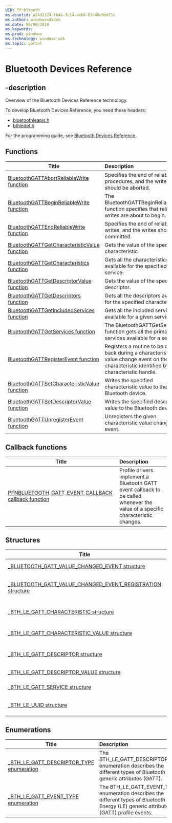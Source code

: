 ```yaml
---
UID: TP:bltooth
ms.assetid: a24d2124-fb4a-3c14-aeb8-83c46e9ed71c
ms.author: windowssdkdev
ms.date: 06/09/2018
ms.keywords: 
ms.prod: windows
ms.technology: windows-sdk
ms.topic: portal
---
```


# Bluetooth Devices Reference

## -description

Overview of the Bluetooth Devices Reference technology.

To develop Bluetooth Devices Reference, you need these headers:

 * [bluetoothleapis.h](../bluetoothleapis/index.md)
 * [bthledef.h](../bthledef/index.md)

For the programming guide, see [Bluetooth Devices Reference](/windows/desktop/bltooth).

## Functions

| Title   | Description   |
| ---- |:---- |
| [BluetoothGATTAbortReliableWrite function](..\bluetoothleapis\nf-bluetoothleapis-bluetoothgattabortreliablewrite.md) | Specifies the end of reliable write procedures, and the writes should be aborted. |
| [BluetoothGATTBeginReliableWrite function](..\bluetoothleapis\nf-bluetoothleapis-bluetoothgattbeginreliablewrite.md) | The BluetoothGATTBeginReliableWrite function specifies that reliable writes are about to begin. |
| [BluetoothGATTEndReliableWrite function](..\bluetoothleapis\nf-bluetoothleapis-bluetoothgattendreliablewrite.md) | Specifies the end of reliable writes, and the writes should be committed. |
| [BluetoothGATTGetCharacteristicValue function](..\bluetoothleapis\nf-bluetoothleapis-bluetoothgattgetcharacteristicvalue.md) | Gets the value of the specified characteristic. |
| [BluetoothGATTGetCharacteristics function](..\bluetoothleapis\nf-bluetoothleapis-bluetoothgattgetcharacteristics.md) | Gets all the characteristics available for the specified service. |
| [BluetoothGATTGetDescriptorValue function](..\bluetoothleapis\nf-bluetoothleapis-bluetoothgattgetdescriptorvalue.md) | Gets the value of the specified descriptor. |
| [BluetoothGATTGetDescriptors function](..\bluetoothleapis\nf-bluetoothleapis-bluetoothgattgetdescriptors.md) | Gets all the descriptors available for the specified characteristic. |
| [BluetoothGATTGetIncludedServices function](..\bluetoothleapis\nf-bluetoothleapis-bluetoothgattgetincludedservices.md) | Gets all the included services available for a given service. |
| [BluetoothGATTGetServices function](..\bluetoothleapis\nf-bluetoothleapis-bluetoothgattgetservices.md) | The BluetoothGATTGetServices function gets all the primary services available for a server. |
| [BluetoothGATTRegisterEvent function](..\bluetoothleapis\nf-bluetoothleapis-bluetoothgattregisterevent.md) | Registers a routine to be called back during a characteristic value change event on the given characteristic identified by its characteristic handle. |
| [BluetoothGATTSetCharacteristicValue function](..\bluetoothleapis\nf-bluetoothleapis-bluetoothgattsetcharacteristicvalue.md) | Writes the specified characteristic value to the Bluetooth device. |
| [BluetoothGATTSetDescriptorValue function](..\bluetoothleapis\nf-bluetoothleapis-bluetoothgattsetdescriptorvalue.md) | Writes the specified descriptor value to the Bluetooth device. |
| [BluetoothGATTUnregisterEvent function](..\bluetoothleapis\nf-bluetoothleapis-bluetoothgattunregisterevent.md) | Unregisters the given characteristic value change event. |

## Callback functions

| Title   | Description   |
| ---- |:---- |
| [PFNBLUETOOTH_GATT_EVENT_CALLBACK callback function](..\bthledef\nc-bthledef-pfnbluetooth_gatt_event_callback.md) | Profile drivers implement a Bluetooth GATT event callback to be called whenever the value of a specific characteristic changes. |

## Structures

| Title   | Description   |
| ---- |:---- |
| [_BLUETOOTH_GATT_VALUE_CHANGED_EVENT structure](..\bthledef\ns-bthledef-_bluetooth_gatt_value_changed_event.md) | The BLUETOOTH_GATT_VALUE_CHANGED_EVENT structure describes a changed attribute value. |
| [_BLUETOOTH_GATT_VALUE_CHANGED_EVENT_REGISTRATION structure](..\bthledef\ns-bthledef-_bluetooth_gatt_value_changed_event_registration.md) | The BLUETOOTH_GATT_VALUE_CHANGED_EVENT_REGISTRATION structure describes one or more characteristics that have changed. |
| [_BTH_LE_GATT_CHARACTERISTIC structure](..\bthledef\ns-bthledef-_bth_le_gatt_characteristic.md) | The BTH_LE_GATT_CHARACTERISTIC structure describes a Bluetooth Low Energy (LE) generic attribute (GATT) profile characteristic. |
| [_BTH_LE_GATT_CHARACTERISTIC_VALUE structure](..\bthledef\ns-bthledef-_bth_le_gatt_characteristic_value.md) | The BTH_LE_GATT_CHARACTERISTIC_VALUE structure describes a Bluetooth Low Energy (LE) generic attribute (GATT) profile characteristic value. |
| [_BTH_LE_GATT_DESCRIPTOR structure](..\bthledef\ns-bthledef-_bth_le_gatt_descriptor.md) | The BTH_LE_GATT_DESCRIPTOR structure describes a Bluetooth Low Energy (LE) generic attribute (GATT) profile descriptor. |
| [_BTH_LE_GATT_DESCRIPTOR_VALUE structure](..\bthledef\ns-bthledef-_bth_le_gatt_descriptor_value.md) | The BTH_LE_GATT_DESCRIPTOR_VALUE structure describes a parent characteristic. |
| [_BTH_LE_GATT_SERVICE structure](..\bthledef\ns-bthledef-_bth_le_gatt_service.md) | The BTH_LE_GATT_SERVICE structure describes a Bluetooth Low Energy (LE) generic attribute (GATT) profile service. |
| [_BTH_LE_UUID structure](..\bthledef\ns-bthledef-_bth_le_uuid.md) | The BTH_LE_UUID structure contains information about a Bluetooth Low Energy (LE) Universally Unique Identifier (UUID). |

## Enumerations

| Title   | Description   |
| ---- |:---- |
| [_BTH_LE_GATT_DESCRIPTOR_TYPE enumeration](..\bthledef\ne-bthledef-_bth_le_gatt_descriptor_type.md) | The BTH_LE_GATT_DESCRIPTOR_TYPE enumeration describes the different types of Bluetooth LE generic attributes (GATT). |
| [_BTH_LE_GATT_EVENT_TYPE enumeration](..\bthledef\ne-bthledef-_bth_le_gatt_event_type.md) | The BTH_LE_GATT_EVENT_TYPE enumeration describes the different types of Bluetooth Low Energy (LE) generic attribute (GATT) profile events. |
